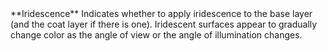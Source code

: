 <tr>
<td>**Iridescence**</td>
<td>Indicates whether to apply iridescence to the base layer (and the coat layer if there is one). Iridescent surfaces appear to gradually change color as the angle of view or the angle of illumination changes.</td>
</tr>
